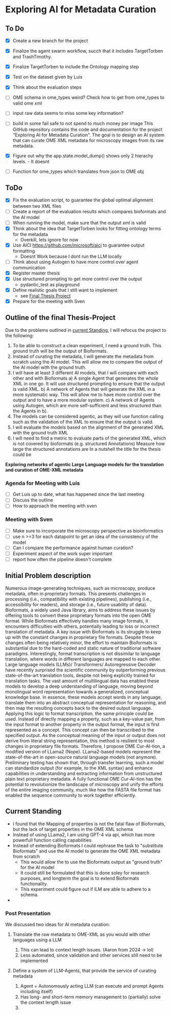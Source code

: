 # Exploring AI for Metadata Curation

## To Do
- [x] Create a new branch for the project
- [x] Finalize the agent swarm workflow, succh that it includes  TargetTorben and TrashTimothy.
- [x] Finalize TargetTorben to include the Ontology mapping step
- [x] Test on the dataset given by Luis
- [x] Think about the evaluation steps
- [ ] OME schema in ome_types weird? Check how to get from ome_types to  valid ome xml
- [ ] input raw data seems to miss some key information?
- [ ] build in some fail safe to not spend to much money per image
This GitHub repository contains the code and documentation for the project "Exploring AI for Metadata Curation".
The goal is to design an AI system that can curate OME XML metadata for microscopy images from its raw metadata.
- [x] Figure out why the app.state.model_dump() shows only 2 hierachy levels. - It doesnt
- [ ] Function for ome_types which translates from json to OME obj


## ToDo

- [x] Fix the evaluation script, to guarantee the global optimal alignment between two XML files
- [ ] Create a report of the evaluation results which compares bioformats and the AI model
- [ ] When running the model, make sure that the output xml is valid
- [x] Think about the idea that TargetTorben looks for fitting ontology terms for the metadata
  - Overkill, lets ignore for now
- [x] Use AICI https://github.com/microsoft/aici to guarantee output formatting
  - Doesnt Work because I dont run the LLM locally
- [ ] Think about using Autogen to have more control over agent communication
- [x] Register master thesis
- [x] Use structured prompting to get more control over the output
  - pydantic_test as playground
- [x] Define realistic goals that I still want to implement
  - see [Final Thesis Project](#outline-of-the-final-thesis-project)
- [x] Prepare for the meeting with Sven

## Outline of the final Thesis-Project
Due to the problems outlined in [current Standing](#current-standing), I will refocus the project to the following:
1. To be able to construct a clean experiment, I need a ground truth. This ground truth will be the output of Bioformats.
2. Instead of curating the metadata, I will generate the metadata from scratch using the AI model. This will allow me to compare the output of the AI model with the ground truth.
3. I will have at least 3 different AI models, that I will compare with each other and with Bioformats
   a) A single Agent that generates the whole XML in one go. It will use structured prompting to ensure that the output is valid XML. 
   b) A network of Agents that will generate the XML in a more systematic way. This will allow me to have more control over the output and to have a more modular system. 
   c) A network of Agents using Autogen, which are more self-sufficient and less structured than the Agents in b).
4. The models can be considered agentic, as they will use function calling such as the validation of the XML to ensure that the output is valid.
5. I will evaluate the models based on the alignment of the generated XML with the ground truth XML
6. I will need to find a metric to evaluate parts of the generated XML, which is not covered by bioformats (e.g. structured Annotations)
    Measure how large the structured annotations are
In a nutshell the title for the thesis could be 

**Exploring networks of agentic Large Language models for the translation and curation of OME-XML metadata**

### Agenda for Meeting with Luis
- [ ] Get Luis up to date, what has happened since the last meeting
- [ ] Discuss the outline
- [ ] How to approach the meeting with sven

### Meeting with Sven

- [ ] Make sure to incorporate the microscopy perspective as bioinformatics
- [ ] use n >=3 for each datapoint to get an idea of the consistency of the model
- [ ] Can I compare the performance against human curation?
- [ ] Experiment aspect of the work super important
- [ ] report how often the pipeline doesn't complete

## Initial Problem description

Numerous image-generating techniques, such as microscopy, produce metadata, often in proprietary formats. This presents
challenges in processing (i.e., compatibility with existing pipelines), publishing (i.e., accessibility for readers),
and storage (i.e., future usability of data). Bioformats, a widely used Java library, aims to address these issues by
offering tools to convert these proprietary formats into the open OME format. 
While Bioformats effectively handles many image formats, it encounters difficulties with others, potentially leading to
loss or incorrect translation of metadata. A key issue with Bioformats is its struggle to keep up with the constant
changes in proprietary file formats. Despite these changes often being relatively minor, the effort to maintain
Bioformats is substantial due to the hard-coded and static nature of traditional software paradigms.
Interestingly, format transcription is not dissimilar to language translation, where words in different languages are
mapped to each other. Large language models (LLMs)/ Transformers/ Autoregressive Decoder have recently surprised the scientific community by outperforming
previous state-of-the-art translation tools, despite not being explicitly trained for translation tasks. The vast
amount of multilingual data has enabled these models to develop a deep understanding of language, moving beyond
monolingual word representation towards a generalized, conceptual knowledge base. 
In essence, these models accept words in any language, translate them into an abstract conceptual representation
for reasoning, and then map the resulting concepts back to the desired output language. Applying this logic to
format transcription, the same principle could be used. Instead of directly mapping a property, such as a key-value
pair, from the input format to another property in the output format, the input is first represented as a concept.
This concept can then be transcribed to the specified output. As the conceptual meaning of the input or output does
not derive from literal string representation, this method is resilient to most changes in proprietary file formats.
Therefore, I propose OME Cur-AI-tion, a modified version of LLama2 (Nope). LLama2-based models represent the state-of-the-art
in open-source natural language models (not anymore). Preliminary testing has shown that, through transfer learning, such a model can
standardize output (for example, to the XML syntax) and enhance capabilities in understanding and extracting information
from unstructured plain text proprietary metadata. A fully functional OME Cur-AI-tion has the potential to revolutionize
the landscape of microscopy and unify the efforts of the entire imaging community, much like how the FASTA file format
has enabled the sequence community to work together efficiently.


## Current Standing

- I found that the Mapping of properties is not the fatal flaw of Bioformats, but the lack of target properties in the OME XML schema
- Instead of using LLama2, I am using GPT-4 via api, which has more powerfull function calling capabilities
- Instead of extending Bioformats I could rephrase the task to "substitute Bioformats" and use the AI model to generate the OME XML metadata from scratch
  - This would allow the to use the Bioformats output as "ground truth" for the AI model
  - It could still be formulated that this is done soley for research purposes, and longterm the goal is to extend Bioformats functionality.
  - This experiment could figure out if lLM are able to adhere to a schema.
- 

### Post Presentation 

We discussed two ideas for AI metadata curation:
1. Translate the raw metadata to OME-XML as you would with other languages using a LLM
   1. This can lead to context length issues. (Aaron from 2024 -> lol)
   2. Less automated, since validation and other services still need to be implemented
   
2. Define a system of LLM-Agents, that provide the service of curating metadata
   1. Agent = Autonomously acting LLM (can execute and prompt Agents including itself)
   2. Has long- and short-term memory management to (partially) solve the context length issue
   3.
